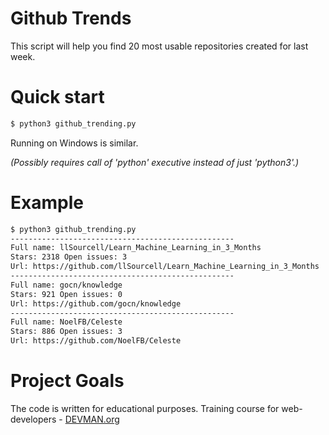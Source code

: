 # Github Trends

This script will help you find 20 most usable repositories created for last week.

# Quick start

```bash
$ python3 github_trending.py
```

Running on Windows is similar.

*(Possibly requires call of 'python' executive instead of just 'python3'.)*

# Example

```bash
$ python3 github_trending.py
--------------------------------------------------
Full name: llSourcell/Learn_Machine_Learning_in_3_Months
Stars: 2318 Open issues: 3
Url: https://github.com/llSourcell/Learn_Machine_Learning_in_3_Months
--------------------------------------------------
Full name: gocn/knowledge
Stars: 921 Open issues: 0
Url: https://github.com/gocn/knowledge
--------------------------------------------------
Full name: NoelFB/Celeste
Stars: 886 Open issues: 3
Url: https://github.com/NoelFB/Celeste
```

# Project Goals

The code is written for educational purposes. Training course for web-developers - [DEVMAN.org](https://devman.org)

